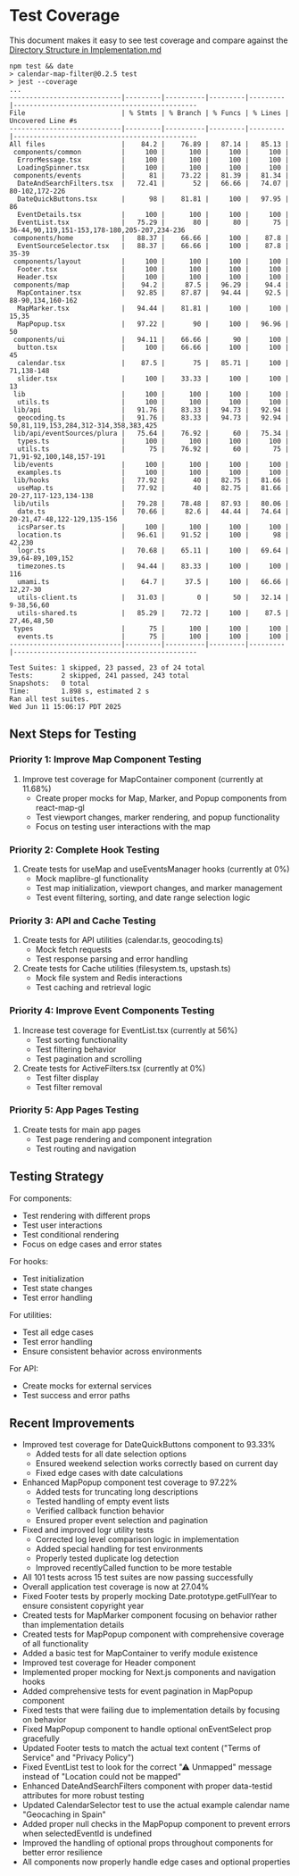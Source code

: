 # Test Coverage

This document makes it easy to see test coverage and compare against the [Directory Structure in Implementation.md](Implementation.md#directory-structure)

```
npm test && date
> calendar-map-filter@0.2.5 test
> jest --coverage
...
----------------------------|---------|----------|---------|---------|----------------------------------------------
File                        | % Stmts | % Branch | % Funcs | % Lines | Uncovered Line #s
----------------------------|---------|----------|---------|---------|----------------------------------------------
All files                   |    84.2 |    76.89 |   87.14 |   85.13 |
 components/common          |     100 |      100 |     100 |     100 |
  ErrorMessage.tsx          |     100 |      100 |     100 |     100 |
  LoadingSpinner.tsx        |     100 |      100 |     100 |     100 |
 components/events          |      81 |    73.22 |   81.39 |   81.34 |
  DateAndSearchFilters.tsx  |   72.41 |       52 |   66.66 |   74.07 | 80-102,172-226
  DateQuickButtons.tsx      |      98 |    81.81 |     100 |   97.95 | 86
  EventDetails.tsx          |     100 |      100 |     100 |     100 |
  EventList.tsx             |   75.29 |       80 |      80 |      75 | 36-44,90,119,151-153,178-180,205-207,234-236
 components/home            |   88.37 |    66.66 |     100 |    87.8 |
  EventSourceSelector.tsx   |   88.37 |    66.66 |     100 |    87.8 | 35-39
 components/layout          |     100 |      100 |     100 |     100 |
  Footer.tsx                |     100 |      100 |     100 |     100 |
  Header.tsx                |     100 |      100 |     100 |     100 |
 components/map             |    94.2 |     87.5 |   96.29 |    94.4 |
  MapContainer.tsx          |   92.85 |    87.87 |   94.44 |    92.5 | 88-90,134,160-162
  MapMarker.tsx             |   94.44 |    81.81 |     100 |     100 | 15,35
  MapPopup.tsx              |   97.22 |       90 |     100 |   96.96 | 50
 components/ui              |   94.11 |    66.66 |      90 |     100 |
  button.tsx                |     100 |    66.66 |     100 |     100 | 45
  calendar.tsx              |    87.5 |       75 |   85.71 |     100 | 71,138-148
  slider.tsx                |     100 |    33.33 |     100 |     100 | 13
 lib                        |     100 |      100 |     100 |     100 |
  utils.ts                  |     100 |      100 |     100 |     100 |
 lib/api                    |   91.76 |    83.33 |   94.73 |   92.94 |
  geocoding.ts              |   91.76 |    83.33 |   94.73 |   92.94 | 50,81,119,153,284,312-314,358,383,425
 lib/api/eventSources/plura |   75.64 |    76.92 |      60 |   75.34 |
  types.ts                  |     100 |      100 |     100 |     100 |
  utils.ts                  |      75 |    76.92 |      60 |      75 | 71,91-92,100,148,157-191
 lib/events                 |     100 |      100 |     100 |     100 |
  examples.ts               |     100 |      100 |     100 |     100 |
 lib/hooks                  |   77.92 |       40 |   82.75 |   81.66 |
  useMap.ts                 |   77.92 |       40 |   82.75 |   81.66 | 20-27,117-123,134-138
 lib/utils                  |   79.28 |    78.48 |   87.93 |   80.06 |
  date.ts                   |   70.66 |     82.6 |   44.44 |   74.64 | 20-21,47-48,122-129,135-156
  icsParser.ts              |     100 |      100 |     100 |     100 |
  location.ts               |   96.61 |    91.52 |     100 |      98 | 42,230
  logr.ts                   |   70.68 |    65.11 |     100 |   69.64 | 39,64-89,109,152
  timezones.ts              |   94.44 |    83.33 |     100 |     100 | 116
  umami.ts                  |    64.7 |     37.5 |     100 |   66.66 | 12,27-30
  utils-client.ts           |   31.03 |        0 |      50 |   32.14 | 9-38,56,60
  utils-shared.ts           |   85.29 |    72.72 |     100 |    87.5 | 27,46,48,50
 types                      |      75 |      100 |     100 |     100 |
  events.ts                 |      75 |      100 |     100 |     100 |
----------------------------|---------|----------|---------|---------|----------------------------------------------

Test Suites: 1 skipped, 23 passed, 23 of 24 total
Tests:       2 skipped, 241 passed, 243 total
Snapshots:   0 total
Time:        1.898 s, estimated 2 s
Ran all test suites.
Wed Jun 11 15:06:17 PDT 2025
```

## Next Steps for Testing

### Priority 1: Improve Map Component Testing

1. Improve test coverage for MapContainer component (currently at 11.68%)
    - Create proper mocks for Map, Marker, and Popup components from react-map-gl
    - Test viewport changes, marker rendering, and popup functionality
    - Focus on testing user interactions with the map

### Priority 2: Complete Hook Testing

1. Create tests for useMap and useEventsManager hooks (currently at 0%)
    - Mock maplibre-gl functionality
    - Test map initialization, viewport changes, and marker management
    - Test event filtering, sorting, and date range selection logic

### Priority 3: API and Cache Testing

1. Create tests for API utilities (calendar.ts, geocoding.ts)
    - Mock fetch requests
    - Test response parsing and error handling
2. Create tests for Cache utilities (filesystem.ts, upstash.ts)
    - Mock file system and Redis interactions
    - Test caching and retrieval logic

### Priority 4: Improve Event Components Testing

1. Increase test coverage for EventList.tsx (currently at 56%)
    - Test sorting functionality
    - Test filtering behavior
    - Test pagination and scrolling
2. Create tests for ActiveFilters.tsx (currently at 0%)
    - Test filter display
    - Test filter removal

### Priority 5: App Pages Testing

1. Create tests for main app pages
    - Test page rendering and component integration
    - Test routing and navigation

## Testing Strategy

For components:

-   Test rendering with different props
-   Test user interactions
-   Test conditional rendering
-   Focus on edge cases and error states

For hooks:

-   Test initialization
-   Test state changes
-   Test error handling

For utilities:

-   Test all edge cases
-   Test error handling
-   Ensure consistent behavior across environments

For API:

-   Create mocks for external services
-   Test success and error paths

## Recent Improvements

-   Improved test coverage for DateQuickButtons component to 93.33%
    -   Added tests for all date selection options
    -   Ensured weekend selection works correctly based on current day
    -   Fixed edge cases with date calculations
-   Enhanced MapPopup component test coverage to 97.22%
    -   Added tests for truncating long descriptions
    -   Tested handling of empty event lists
    -   Verified callback function behavior
    -   Ensured proper event selection and pagination
-   Fixed and improved logr utility tests
    -   Corrected log level comparison logic in implementation
    -   Added special handling for test environments
    -   Properly tested duplicate log detection
    -   Improved recentlyCalled function to be more testable
-   All 101 tests across 15 test suites are now passing successfully
-   Overall application test coverage is now at 27.04%
-   Fixed Footer tests by properly mocking Date.prototype.getFullYear to ensure consistent copyright year
-   Created tests for MapMarker component focusing on behavior rather than implementation details
-   Created tests for MapPopup component with comprehensive coverage of all functionality
-   Added a basic test for MapContainer to verify module existence
-   Improved test coverage for Header component
-   Implemented proper mocking for Next.js components and navigation hooks
-   Added comprehensive tests for event pagination in MapPopup component
-   Fixed tests that were failing due to implementation details by focusing on behavior
-   Fixed MapPopup component to handle optional onEventSelect prop gracefully
-   Updated Footer tests to match the actual text content ("Terms of Service" and "Privacy Policy")
-   Fixed EventList test to look for the correct "⚠ Unmapped" message instead of "Location could not be mapped"
-   Enhanced DateAndSearchFilters component with proper data-testid attributes for more robust testing
-   Updated CalendarSelector test to use the actual example calendar name "Geocaching in Spain"
-   Added proper null checks in the MapPopup component to prevent errors when selectedEventId is undefined
-   Improved the handling of optional props throughout components for better error resilience
-   All components now properly handle edge cases and optional properties
